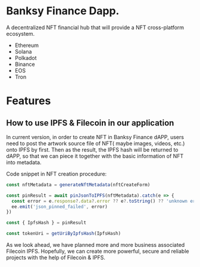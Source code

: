 # Banksy Finance Dapp.

A decentralized NFT financial hub that will provide a NFT cross-platform ecosystem.

- Ethereum
- Solana
- Polkadot
- Binance
- EOS
- Tron

# Features

## How to use IPFS & Filecoin in our application

In current version, in order to create NFT in Banksy Finance dAPP, users need to post the artwork source file of NFT(
maybe images, videos, etc.) onto IPFS by first. Then as the result, the IPFS hash will be returned to dAPP, so that we
can piece it together with the basic information of NFT into metadata.

Code snippet in NFT creation procedure:

```ts
const nftMetadata = generateNftMetadata(nftCreateForm)

const pinResult = await pinJsonToIPFS(nftMetadata).catch(e => {
  const error = e.response?.data?.error ?? e?.toString() ?? 'unknown error'
  ee.emit('json_pinned_failed', error)
})

const { IpfsHash } = pinResult

const tokenUri = getUriByIpfsHash(IpfsHash)
```

As we look ahead, we have planned more and more business associated Filecoin IPFS.
Hopefully, we can create more powerful, secure and reliable projects with the help of Filecoin & IPFS.
